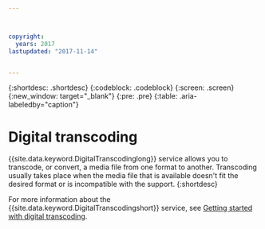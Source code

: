 ```yaml
---



copyright:
  years: 2017
lastupdated: "2017-11-14"


---
```


{:shortdesc: .shortdesc}
{:codeblock: .codeblock}
{:screen: .screen}
{:new_window: target="_blank"}
{:pre: .pre}
{:table: .aria-labeledby="caption"}


# Digital transcoding

{{site.data.keyword.DigitalTranscodinglong}} service allows you to transcode, or convert, a media file from one format to another. Transcoding usually takes place when the media file that is available doesn't fit the desired format or is incompatible with the support.
{:shortdesc}

For more information about the {{site.data.keyword.DigitalTranscodingshort}} service, see [Getting started with digital transcoding](/docs/infrastructure/digital-transcoding/tc_index.html).
